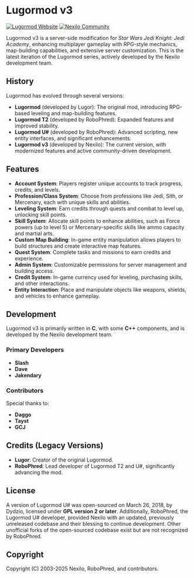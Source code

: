 # Lugormod v3

[![Lugormod Website](https://img.shields.io/badge/Lugormod-Website-blue?style=for-the-badge)](https://lugormod.com)
[![Nexilo Community](https://img.shields.io/badge/Nexilo-Community-green?style=for-the-badge)](https://nexilo.org)

Lugormod v3 is a server-side modification for *Star Wars Jedi Knight: Jedi Academy*, enhancing multiplayer gameplay with RPG-style mechanics, map-building capabilities, and extensive server customization. This is the latest iteration of the Lugormod series, actively developed by the Nexilo development team.

## History

Lugormod has evolved through several versions:

- **Lugormod** (developed by Lugor): The original mod, introducing RPG-based leveling and map-building features.
- **Lugormod T2** (developed by RoboPhred): Expanded features and improved stability.
- **Lugormod U#** (developed by RoboPhred): Advanced scripting, new entity interfaces, and significant enhancements.
- **Lugormod v3** (developed by Nexilo): The current version, with modernized features and active community-driven development.

## Features

- **Account System**: Players register unique accounts to track progress, credits, and levels.
- **Profession/Class System**: Choose from professions like Jedi, Sith, or Mercenary, each with unique skills and abilities.
- **Leveling System**: Earn credits through quests and combat to level up, unlocking skill points.
- **Skill System**: Allocate skill points to enhance abilities, such as Force powers (up to level 5) or Mercenary-specific skills like ammo capacity and martial arts.
- **Custom Map Building**: In-game entity manipulation allows players to build structures and create interactive map features.
- **Quest System**: Complete tasks and missions to earn credits and experience.
- **Admin System**: Customizable permissions for server management and building access.
- **Credit System**: In-game currency used for leveling, purchasing skills, and other interactions.
- **Entity Interaction**: Place and manipulate objects like weapons, shields, and vehicles to enhance gameplay.

## Development

Lugormod v3 is primarily written in **C**, with some **C++** components, and is developed by the Nexilo development team.

### Primary Developers

- **Slash**
- **Dave**
- **Jakendary**

### Contributors

Special thanks to:

- **Daggo**
- **Tayst**
- **GCJ**

## Credits (Legacy Versions)

- **Lugor**: Creator of the original Lugormod.
- **RoboPhred**: Lead developer of Lugormod T2 and U#, significantly advancing the mod.

## License

A version of Lugormod U# was open-sourced on March 26, 2018, by Dydzio, licensed under **GPL version 2 or later**. Additionally, RoboPhred, the Lugormod U# developer, provided Nexilo with an updated, previously unreleased codebase and their blessing to continue development. Other unofficial forks of the open-sourced codebase exist but are not recognized by RoboPhred.

## Copyright

Copyright (C) 2003-2025 Nexilo, RoboPhred, and contributors.